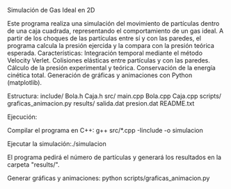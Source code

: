 Simulación de Gas Ideal en 2D

Este programa realiza una simulación del movimiento de partículas dentro de una caja cuadrada, representando el comportamiento de un gas ideal.
A partir de los choques de las partículas entre sí y con las paredes, el programa calcula la presión ejercida y la compara con la presión teórica esperada.
Características: 
Integración temporal mediante el método Velocity Verlet.
Colisiones elásticas entre partículas y con las paredes.
Cálculo de la presión experimental y teórica.
Conservación de la energía cinética total.
Generación de gráficas y animaciones con Python (matplotlib).

Estructura: 
include/
    Bola.h
    Caja.h
src/
    main.cpp
    Bola.cpp
    Caja.cpp
scripts/
    graficas_animacion.py
results/
    salida.dat
    presion.dat
README.txt

Ejecución: 

Compilar el programa en C++:
g++ src/*.cpp -Iinclude -o simulacion

Ejecutar la simulación:./simulacion

   El programa pedirá el número de partículas y generará los resultados en la carpeta "results/".

Generar gráficas y animaciones:
python scripts/graficas_animacion.py
